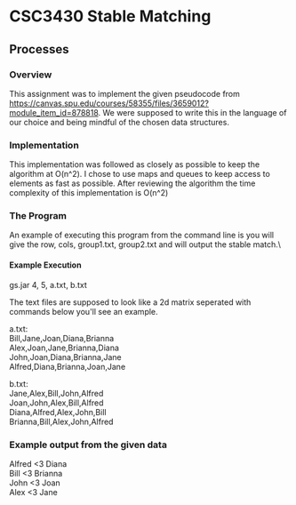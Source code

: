 # CSC3430 Stable Matching
## Processes
### Overview
This assignment was to implement the given pseudocode from https://canvas.spu.edu/courses/58355/files/3659012?module_item_id=878818. We were supposed to write this in the language of our choice and being mindful of the chosen data structures.
### Implementation 
This implementation was followed as closely as possible to keep the algorithm at O(n^2). I chose to use maps and queues to keep access to elements as fast as possible. After reviewing the algorithm the time complexity of this implementation is O(n^2)
### The Program
An example of executing this program from the command line is you will give the row, cols, group1.txt, group2.txt and will output the stable match.\

#### Example Execution
gs.jar 4, 5, a.txt, b.txt
 
 The text files are supposed to look like a 2d matrix seperated with commands below you'll see an example.

a.txt:\
    Bill,Jane,Joan,Diana,Brianna\
    Alex,Joan,Jane,Brianna,Diana\
    John,Joan,Diana,Brianna,Jane\
    Alfred,Diana,Brianna,Joan,Jane

b.txt:\
    Jane,Alex,Bill,John,Alfred\
    Joan,John,Alex,Bill,Alfred\
    Diana,Alfred,Alex,John,Bill\
    Brianna,Bill,Alex,John,Alfred

### Example output from the given data
Alfred <3 Diana\
Bill <3 Brianna\
John <3 Joan\
Alex <3 Jane